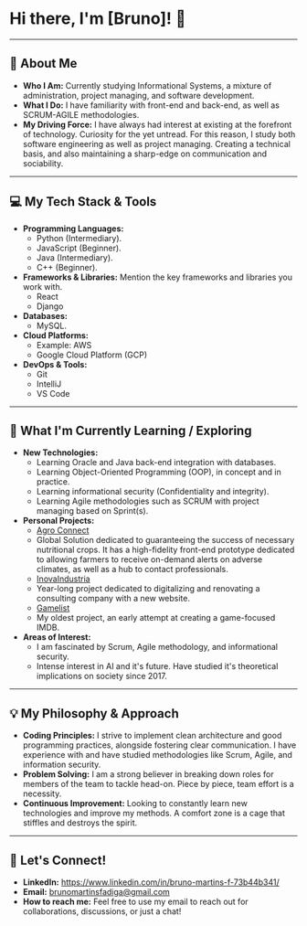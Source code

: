 # Hi there, I'm [Bruno]! 👋

---

## 🚀 About Me

* **Who I Am:** Currently studying Informational Systems, a mixture of administration, project managing, and software development.
* **What I Do:** I have familiarity with front-end and back-end, as well as SCRUM-AGILE methodologies. 
* **My Driving Force:** I have always had interest at existing at the forefront of technology. Curiosity for the yet untread. For this reason, I study both software engineering as well as project managing. Creating a technical basis, and also maintaining a sharp-edge on communication and sociability.

---

## 💻 My Tech Stack & Tools

* **Programming Languages:**
    * Python (Intermediary).
    * JavaScript (Beginner).
    * Java (Intermediary).
    * C++ (Beginner).
* **Frameworks & Libraries:** Mention the key frameworks and libraries you work with.
    * React 
    * Django
* **Databases:**
    * MySQL.
* **Cloud Platforms:** 
    * Example: AWS
    * Google Cloud Platform (GCP)
* **DevOps & Tools:**
    * Git
    * IntelliJ
    * VS Code

---

## 🌱 What I'm Currently Learning / Exploring

* **New Technologies:**
    * Learning Oracle and Java back-end integration with databases.
    * Learning Object-Oriented Programming (OOP), in concept and in practice.
    * Learning informational security (Confidentiality and integrity).
    * Learning Agile methodologies such as SCRUM with project managing based on Sprint(s).
* **Personal Projects:**
    * [Agro Connect](https://github.com/viniciusmoraesz/AgroConnect)
    * Global Solution dedicated to guaranteeing the success of necessary nutritional crops. It has a high-fidelity front-end prototype dedicated to allowing farmers to receive on-demand alerts on adverse climates, as well as a hub to contact professionals.
    * [InovaIndustria](https://github.com/viniciusmoraesz/High_Fidelity_Prototype)
    * Year-long project dedicated to digitalizing and renovating a consulting company with a new website.
    * [Gamelist](https://github.com/BFadiga/Website-4School)
    * My oldest project, an early attempt at creating a game-focused IMDB.
* **Areas of Interest:** 
    * I am fascinated by Scrum, Agile methodology, and informational security.
    * Intense interest in AI and it's future. Have studied it's theoretical implications on society since 2017. 

---

## 💡 My Philosophy & Approach

* **Coding Principles:** I strive to implement clean architecture and good programming practices, alongside fostering clear communication. I have experience with and have studied methodologies like Scrum, Agile, and information security.
* **Problem Solving:** I am a strong believer in breaking down roles for members of the team to tackle head-on. Piece by piece, team effort is a necessity.
* **Continuous Improvement:** Looking to constantly learn new technologies and improve my methods. A comfort zone is a cage that stiffles and destroys the spirit.

---

## 🤝 Let's Connect!

* **LinkedIn:** https://www.linkedin.com/in/bruno-martins-f-73b44b341/
* **Email:** brunomartinsfadiga@gmail.com
* **How to reach me:** Feel free to use my email to reach out for collaborations, discussions, or just a chat!
